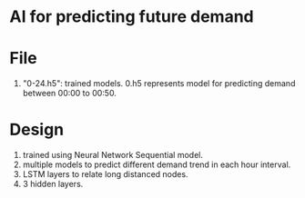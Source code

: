 # AI for predicting future demand

# File
1. "0-24.h5": trained models. 0.h5 represents model for predicting demand between 00:00 to 00:50. 

# Design
1. trained using Neural Network Sequential model.
2. multiple models to predict different demand trend in each hour interval.
3. LSTM layers to relate long distanced nodes.
4. 3 hidden layers.
